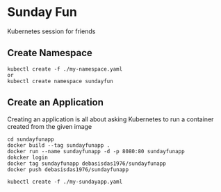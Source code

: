 # Sunday Fun
Kubernetes session for friends

## Create Namespace
```
kubectl create -f ./my-namespace.yaml
or
kubectl create namespace sundayfun
```

## Create an Application
Creating an application is all about asking Kubernetes to run a container created from the given image

```
cd sundayfunapp
docker build --tag sundayfunapp .
docker run --name sundayfunapp -d -p 8080:80 sundayfunapp
dokcker login
docker tag sundayfunapp debasisdas1976/sundayfunapp
docker push debasisdas1976/sundayfunapp

kubectl create -f ./my-sundayapp.yaml
```

